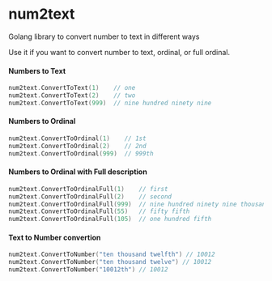 # num2text
Golang library to convert number to text in different ways

Use it if you want to convert number to text, ordinal, or full ordinal.

<h4>Numbers to Text</h4>

```go
num2text.ConvertToText(1)    // one
num2text.ConvertToText(2)    // two
num2text.ConvertToText(999)  // nine hundred ninety nine
```

<h4>Numbers to Ordinal</h4>

```go
num2text.ConvertToOrdinal(1)    // 1st
num2text.ConvertToOrdinal(2)    // 2nd
num2text.ConvertToOrdinal(999)  // 999th
```

<h4>Numbers to Ordinal with Full description</h4>

```go
num2text.ConvertToOrdinalFull(1)    // first
num2text.ConvertToOrdinalFull(2)    // second
num2text.ConvertToOrdinalFull(999)  // nine hundred ninety nine thousand nine hundred ninety nineth
num2text.ConvertToOrdinalFull(55)   // fifty fifth
num2text.ConvertToOrdinalFull(105)  // one hundred fifth
```

<h4>Text to Number convertion</h4>

```go
num2text.ConvertToNumber("ten thousand twelfth") // 10012
num2text.ConvertToNumber("ten thousand twelve") // 10012
num2text.ConvertToNumber("10012th") // 10012
```
